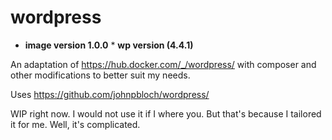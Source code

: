 # wordpress
* **image version 1.0.0**
* **wp version (4.4.1)**

An adaptation of https://hub.docker.com/_/wordpress/ with composer and other modifications to better suit my needs.

Uses https://github.com/johnpbloch/wordpress/

WIP right now. I would not use it if I where you. But that's because I tailored it for me. Well, it's complicated.
